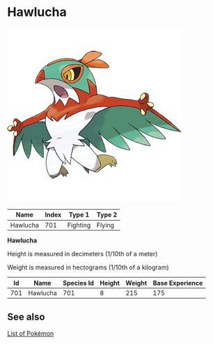 # Hawlucha


![Hawlucha](images/701.png)

| **Name** | **Index** | **Type 1** | **Type 2** |
|----|----|----|----|
| Hawlucha | 701 | Fighting | Flying  |

**Hawlucha** 


Height is measured in decimeters (1/10th of a meter)

Weight is measured in hectograms (1/10th of a kilogram)

| **Id** | **Name** | **Species Id** | **Height** | **Weight** | **Base Experience** |
|--------|----------|----------------|------------|------------|---------------------|
| 701 | Hawlucha | 701 | 8 | 215 | 175 |


## See also

[List of Pokémon](../pokemon.md)
